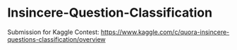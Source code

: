 # Insincere-Question-Classification
Submission for Kaggle Contest: https://www.kaggle.com/c/quora-insincere-questions-classification/overview
